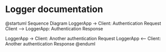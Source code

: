 # Logger documentation

@startuml Sequence Diagram
LoggerApp -> Client: Authentication Request
Client --> LoggerApp: Authentication Response

LoggerApp -> Client: Another authentication Request
LoggerApp <-- Client: Another authentication Response
@enduml